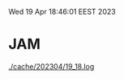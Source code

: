 Wed 19 Apr 18:46:01 EEST 2023
# JAM
<a href='./cache/202304/19_18.log'>./cache/202304/19_18.log</a>
